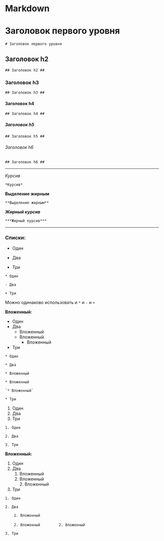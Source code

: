 # Markdown

# Заголовок первого уровня
`# Заголовок первого уровня`

## Заголовок h2
`## Заголовок h2 ##`

### Заголовок h3
`## Заголовок h3 ##`

#### Заголовок h4
`## Заголовок h4 ##`

##### Заголовок h5
`## Заголовок h5 ##`

###### Заголовок h6
`## Заголовок h6 ##`

-------------------------------------------------------------------------------------------------------------------------

*Курсив*

`*Курсив*`

**Выделение жирным**

`**Выделение жирным**`

***Жирный курсив***

`***Жирный курсив***`

-------------------------------------------------------------------------------------------------------------------------

### Списки:
* Один
- Два
+ Три

`* Один`

`- Два`

`+ Три`

Можно одинаково использовать и `*` и `-` и `+`

**Вложенный:**

* Один
* Два
  * Вложенный
  * Вложенный
    * Вложенный
* Три

`* Один`

`* Два`

  `* Вложенный`
  
  `* Вложенный`
  
    `* Вложенный`
    
`* Три`

1. Один
2. Два
3. Три

`1. Один`

`2. Два`

`3. Три`

**Вложенный:**
1. Один
2. Два
    1. Вложенный
    2. Вложенный  
        2. Вложенный
3. Три

`1. Один`

`2. Два`

`    1. Вложенный`
  
`    2. Вложенный`
`        2. Вложенный`
    
`3. Три`
